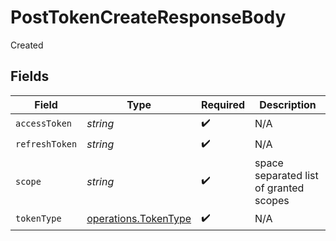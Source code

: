 # PostTokenCreateResponseBody

Created


## Fields

| Field                                                               | Type                                                                | Required                                                            | Description                                                         |
| ------------------------------------------------------------------- | ------------------------------------------------------------------- | ------------------------------------------------------------------- | ------------------------------------------------------------------- |
| `accessToken`                                                       | *string*                                                            | :heavy_check_mark:                                                  | N/A                                                                 |
| `refreshToken`                                                      | *string*                                                            | :heavy_check_mark:                                                  | N/A                                                                 |
| `scope`                                                             | *string*                                                            | :heavy_check_mark:                                                  | space separated list of granted scopes<br/>                         |
| `tokenType`                                                         | [operations.TokenType](../../../sdk/models/operations/tokentype.md) | :heavy_check_mark:                                                  | N/A                                                                 |